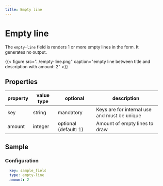```yaml
---
title: Empty line
---
```


# Empty line

The `empty-line` field is renders 1 or more empty lines in the form. It generates no output.

{{< figure src="../empty-line.png" caption="empty line between title and description with amount: 2" >}}

## Properties

| property | value type | optional              | description                                  |
|----------|------------|-----------------------|----------------------------------------------|
| key      | string     | mandatory             | Keys are for internal use and must be unique |
| amount   | integer    | optional (default: 1) | Amount of empty lines to draw                |


## Sample

### Configuration

```yaml
  key: sample_field
  type: empty-line
  amount: 2
```
